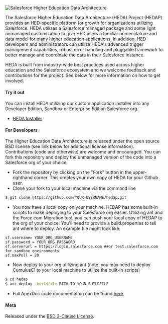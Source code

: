 ![Salesforce Higher Education Data Architecture](https://cloud.githubusercontent.com/assets/926530/11634976/b4c9814a-9ce1-11e5-98bb-ebd84ce6a0de.png "Salesforce Higher Education Data Architecture")

The Salesforce Higher Education Data Architecture (HEDA) Project (HEDAP) provides an HED-specific platform for growth for organizations utilizing Salesforce.  HEDA utilizes a Salesforce managed package and some light unmanaged customization to give HED users a familiar nomenclature and data model for many higher education applications.  In addition, HED developers and administrators can utilize HEDA's advanced trigger management capabilities, robust error handling and pluggable framework to better manage and coordinate the data in their Salesforce instance.

HEDA is built from industry-wide best practices used across higher education and the Salesforce ecosystem and we welcome feedback and contributions for the project. See below for more information on how to get involved.

#### Try it out

You can install HEDA utilizing our custom application installer into any Developer Edition, Sandbox or Enterprise Edition Salesforce org.

* <a href="https://mrbelvedere.salesforcefoundation.org/mpinstaller/heda" target="_blank">HEDA Installer</a>

#### For Developers

The Higher Education Data Architecture is released under the open source BSD license (see link below for additional license information).  Contributions (code and otherwise) are welcome and encouraged.  You can fork this repository and deploy the unmanaged version of the code into a Salesforce org of your choice.  

* Fork the repository by clicking on the "Fork" button in the upper-righthand corner.  This creates your own copy of HEDA for your Github user.
* Clone your fork to your local machine via the command line
```sh
$ git clone https://github.com/YOUR-USERNAME/hedap.git
```
* You now have a local copy on your machine.  HEDAP has some built-in scripts to make deploying to your Salesforce org easier.  Utilizing ant and the Force.com Migration tool, you can push your local copy of HEDAP to the org of your choice.  You'll need to provide a build.properties to tell ant where to deploy.  An example file might look like:

```
sf.username= YOUR_ORG_USERNAME
sf.password = YOUR_ORG_PASSWORD
sf.serverurl = https://login.salesforce.com ##or test.salesforce.com for sandbox environments
sf.maxPoll = 20
```

* Now deploy to your org utilizing ant (note: you may need to deploy CumulusCI to your local machine to utilize the built-in scripts)

```sh
$ cd hedap
$ ant deploy -buildfile PATH_TO_YOUR_BUILDFILE
```

* Full ApexDoc code documentation can be found <a href="http://developer.salesforce.org/HEDAP/ApexDocumentation/" target="_blank">here</a>.

#### Meta

Released under the [BSD 3-Clause License](http://www.opensource.org/licenses/BSD-3-Clause).
